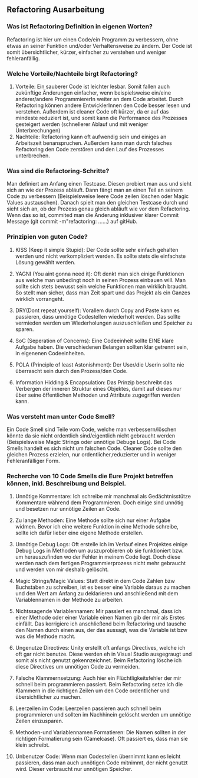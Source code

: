 ## Refactoring Ausarbeitung
### Was ist Refactoring Definition in eigenen Worten?
Refactoring ist hier um einen Code/ein Programm zu verbessern, ohne etwas an seiner Funktion und/oder Verhaltensweise zu ändern. Der Code ist somit übersichtlicher, kürzer, einfacher zu verstehen und weniger fehleranfällig.

### Welche Vorteile/Nachteile birgt Refactoring?
1. Vorteile: Ein sauberer Code ist leichter lesbar. Somit fallen auch zukünftige Änderungen einfacher, wenn beispielsweise ein/eine anderer/andere ProgrammiererIn weiter an dem Code arbeitet. Durch Refactoring können andere EntwicklerInnen den Code besser lesen und verstehen. Außerdem ist cleaner Code oft kürzer, da er auf das mindeste reduziert ist, und somit kann die Performance des Prozesses gesteigert werden (schnellerer Ablauf und mit weniger Unterbrechungen)
2. Nachteile: Refactoring kann oft aufwendig sein und einiges an Arbeitszeit benanspruchen. Außerdem kann man durch falsches Refactoring den Code zerstören und den Lauf des Prozesses unterbrechen. 

### Was sind die Refactoring-Schritte?
Man definiert am Anfang einen Testcase. Diesen probiert man aus und sieht sich an wie der Prozess abläuft. Dann fängt man an einen Teil an seinem Code zu verbessern (Beispielsweise leere Code zeilen löschen oder Magic Values austauschen). Danach spielt man den gleichen Testcase durch und sieht sich an, ob der Prozess genau gleich abläuft wie vor dem Refactoring. Wenn das so ist, commited man die Änderung inklusiver klarer Commit Message (git commit -m"refactoring: ......) auf gitHub.  
### Prinzipien von guten Code?
1. KISS (Keep it simple Stupid): Der Code sollte sehr einfach gehalten werden und nicht verkompliziert werden. Es sollte stets die einfachste Lösung gewählt werden.

2. YAGNI (You aint gonna need it): Oft denkt man sich einige Funktionen aus welche man unbedingt noch in seinen Prozess einbauen will. Man sollte sich stets bewusst sein welche Funktionen man wirklich braucht. So stellt man sicher, dass man Zeit spart und das Projekt als ein Ganzes wirklich vorrangeht. 

3. DRY(Dont repeat yourself): Vorallem durch Copy and Paste kann es passieren, dass unnötige Codestellen wiederholt werden. Das sollte vermieden werden um Wiederholungen auszuschließen und Speicher zu sparen. 

4. SoC (Seperation of Concerns): Eine Codeeinheit sollte EINE klare Aufgabe haben. Die verschiedenen Belangen sollten klar getrennt sein, in eigenenen Codeeinheiten. 

5. POLA (Principle of least Astonishment): Der User/die Userin sollte nie überrascht sein durch den Prozess/den Code. 

6. Information Hidding & Encapsulation: Das Prinzip beschreibt das Verbergen der inneren Struktur eines Objektes, damit auf dieses nur über seine öffentlichen Methoden und Attribute zugegriffen werden kann.
### Was versteht man unter Code Smell?
Ein Code Smell sind Teile vom Code, welche man verbessern/löschen könnte da sie nicht ordentlich sind/eigentlich nicht gebraucht werden (Beispielsweise Magic Strings oder unnötige Debuge Logs). Bei Code Smells handelt es sich nicht um falschen Code. Cleaner Code sollte den gleichen Prozess erzielen, nur ordentlicher,reduzierter und in weniger Fehleranfälliger Form.
### Recherche von 10 Code Smells die Eure Projekt betreffen können, inkl. Beschreibung und Beispiel.
1. Unnötige Kommentare: Ich schreibe mir manchmal als Gedächtnisstütze Kommentare während dem Programmieren. Doch einige sind unnötig und besetzen nur unnötige Zeilen an Code. 

2. Zu lange Methoden: Eine Methode sollte sich nur einer Aufgabe widmen. Bevor ich eine weitere Funktion in eine Methode schreibe, sollte ich dafür lieber eine eigene Methode erstellen.

3. Unnötige Debug Logs: Oft erstelle ich im Verlauf eines Projektes einige Debug Logs in Methoden um auszuprobieren ob sie funktioniert bzw. um herauszufinden wo der Fehler in meinem Code liegt. Doch diese werden nach dem fertigen Programmierprozess nicht mehr gebraucht und werden von mir deshalb gelöscht. 

4. Magic Strings/Magic Values: Statt direkt in dem Code Zahlen bzw Buchstaben zu schreiben, ist es besser eine Variable daraus zu machen und den Wert am Anfang zu deklarieren und anschließend mit dem Variablennamen in der Methode zu arbeiten. 

5. Nichtssagende Variablennamen: Mir passiert es manchmal, dass ich einer Methode oder einer Variable einen Namen gib der mir als Erstes einfällt. Das korrigiere ich anschließend beim Refactoring und tausche den Namen durch einen aus, der das aussagt, was die Variable ist bzw was die Methode macht. 

6. Ungenutze Directives: Unity erstellt oft anfangs Directives, welche ich oft gar nicht benutze. Diese werden eh in Visual Studio ausgegraugt und somit als nicht genutzt gekennzeichnet. Beim Refactoring lösche ich diese Directives um unnötigen Code zu vermeiden. 

7. Falsche Klammernsetzung: Auch hier ein Flüchtligkeitsfehler der mir schnell beim programmieren passiert. Beim Refactoring setze ich die Klammern in die richtigen Zeilen um den Code ordentlicher und übersichtlicher zu machen. 

8. Leerzeilen im Code: Leerzeilen passieren auch schnell beim programmieren und sollten im Nachhinein gelöscht werden um unnötige Zeilen einzusparen.

9. Methoden-und Variablennamen Formatieren: Die Namen sollten in der richtigen Formatierung sein (Camelcase). Oft passiert es, dass man sie klein schreibt. 

10. Unbenutzer Code: Wenn man Codestellen übernimmt kann es leicht passieren, dass man auch unnötigen Code mitnimmt, der nicht genutzt wird. Dieser verbraucht nur unnötigen Speicher. 

